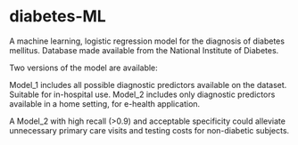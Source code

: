 # diabetes-ML
A machine learning, logistic regression model for the diagnosis of diabetes mellitus.
Database made available from the National Institute of Diabetes.

Two versions of the model are available:

Model_1 includes all possible diagnostic predictors available on the dataset. Suitable for in-hospital use.
Model_2 includes only diagnostic predictors available in a home setting, for e-health application. 

A Model_2 with high recall (>0.9) and acceptable specificity could alleviate unnecessary primary care visits and testing costs for non-diabetic subjects.
